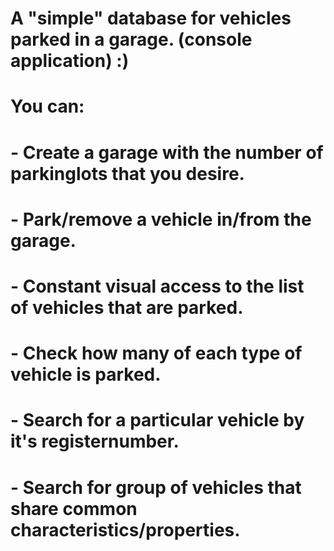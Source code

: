 # A "simple" database for vehicles parked in a garage. (console application)  :) 
# You can: 
# - Create a garage with the number of parkinglots that you desire.
# - Park/remove a vehicle in/from the garage.
# - Constant visual access to the list of vehicles that are parked. 
# - Check how many of each type of vehicle is parked.
# - Search for a particular vehicle by it's registernumber.
# - Search for group of vehicles that share common characteristics/properties.
